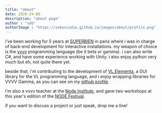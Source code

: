 ```yaml
---
title: "about"
date: 2020-24-08
description: "about page"
author : "seb"
authorImage : "https://sebescudie.github.io/images/about/profile.png"
---
```


i've  been working for 5 years at [SUPERBIEN](superbien.studio) in paris where i was in charge of back-end development for interactive installations. my weapon of choice is the [vvvv](vvvv.org) programming language (be it beta or gamma). i can also write C#, and have some experience working with Unity. i also enjoy python very much but eh, not quite there yet.

beside that, i'm contributing to the development of [VL.Elementa](https://github.com/vvvv-dottore/VL.Elementa/), a GUI library for the VL programming language, and i enjoy wrapping libraries for VVVV Gamma, as you can see on my [github profile](https://github.com/sebescudie).

i'm also a vvvv teacher at the [Node Institute](thenodeinstitute.org), and gave two workshops at this year's edition of the [NODE Festival](https://20.nodeforum.org/).

if you want to discuss a project or just speak, drop me a line!